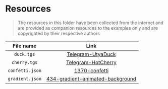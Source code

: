 # Resources

> The resources in this folder have been collected from the internet and are provided as companion resources to the examples only and are copyrighted by their respective authors

|    File name    |                                             Link                                             |
| :-------------: | :------------------------------------------------------------------------------------------: |
|   `duck.tgs`    |                    [Telegram-UtyaDuck](https://t.me/addSticker/UtyaDuck)                     |
|  `cherry.tgs`   |                   [Telegram-HotCherry](https://t.me/addSticker/HotCherry)                    |
| `confetti.json` |                    [1370-confetti](https://lottiefiles.com/1370-confetti)                    |
| `gradient.json` | [434-gradient-animated-background](https://lottiefiles.com/434-gradient-animated-background) |
